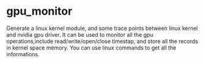 # gpu_monitor
Generate a linux kernel module, and some trace points between linux kernel and nvidia gpu driver.
It can be used to monitor all the gpu operations,include read/write/open/close timestap, and store all the records in kernel space memory.
You can use linux commands to get all the informations.
